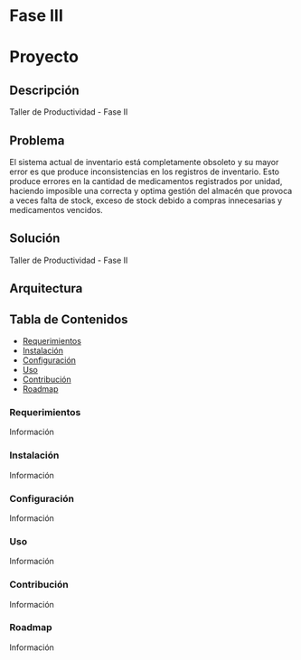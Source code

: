 # Fase III
# Proyecto

## Descripción
 Taller de Productividad - Fase II

## Problema
El sistema actual de inventario está completamente obsoleto y su mayor error es que produce inconsistencias en los registros de inventario. Esto produce errores en la cantidad de medicamentos registrados por unidad, haciendo imposible una correcta y optima gestión del almacén que provoca a veces falta de stock, exceso de stock debido a compras innecesarias y medicamentos vencidos.

## Solución
 Taller de Productividad - Fase II

## Arquitectura
 

 ## Tabla de Contenidos
 - [Requerimientos](https://github.com/Danger19/Faselll?tab=readme-ov-file#requerimientos)
 - [Instalación](https://github.com/Danger19/Faselll?tab=readme-ov-file#instalaci%C3%B3n)
 - [Configuración](https://github.com/Danger19/Faselll?tab=readme-ov-file#instalaci%C3%B3n)
 - [Uso](https://github.com/Danger19/Faselll/blob/develop/README.md#uso)
 - [Contribución](https://github.com/Danger19/Faselll/blob/develop/README.md#contribuci%C3%B3n)
 - [Roadmap](https://github.com/Danger19/Faselll/blob/develop/README.md#roadmap)
 ### Requerimientos
 Información

 ### Instalación
 Información

 ### Configuración
 Información

  ### Uso
 Información

  ### Contribución
 Información

  ### Roadmap
 Información
